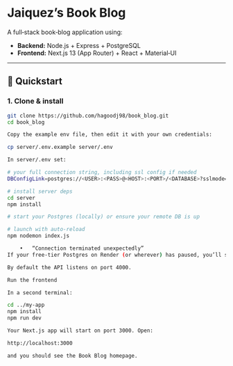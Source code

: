# Jaiquez’s Book Blog

A full‑stack book‑blog application using:
- **Backend:** Node.js + Express + PostgreSQL
- **Frontend:** Next.js 13 (App Router) + React + Material‑UI

---

## 🚀 Quickstart

### 1. Clone & install

```bash
git clone https://github.com/hagoodj98/book_blog.git
cd book_blog

Copy the example env file, then edit it with your own credentials:

cp server/.env.example server/.env

In server/.env set:

# your full connection string, including ssl config if needed
DBConfigLink=postgres://<USER>:<PASS>@<HOST>:<PORT>/<DATABASE>?sslmode=require

# install server deps
cd server
npm install

# start your Postgres (locally) or ensure your remote DB is up

# launch with auto‑reload
npm nodemon index.js

	•	“Connection terminated unexpectedly”
If your free‑tier Postgres on Render (or wherever) has paused, you’ll see that error because the free/tier has expired on my account. You could switch to a local Postgres connection in your .env.

By default the API listens on port 4000.

Run the frontend

In a second terminal:

cd ../my-app
npm install
npm run dev

Your Next.js app will start on port 3000. Open:

http://localhost:3000

and you should see the Book Blog homepage.

